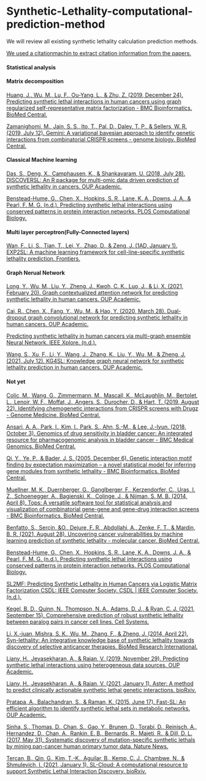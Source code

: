 # Synthetic-Lethality-computational-prediction-method


We will review all existing synthetic lethality calculation prediction methods.

[We used a citationmachin to extract citation information from the papers.](https://www.citationmachine.net/apa/cite-a-website)

#### Statistical analysis


#### Matrix decomposition
[Huang, J., Wu, M., Lu, F., Ou-Yang, L., &amp; Zhu, Z. (2019, December 24). Predicting synthetic lethal interactions in human cancers using graph regularized self-representative matrix factorization - BMC Bioinformatics. BioMed Central.](https://bmcbioinformatics.biomedcentral.com/articles/10.1186/s12859-019-3197-3)

[Zamanighomi, M., Jain, S. S., Ito, T., Pal, D., Daley, T. P., &amp; Sellers, W. R. (2019, July 12). Gemini: A variational bayesian approach to identify genetic interactions from combinatorial CRISPR screens - genome biology. BioMed Central.](https://genomebiology.biomedcentral.com/articles/10.1186/s13059-019-1745-9)


#### Classical Machine learning 
[Das, S., Deng, X., Camphausen, K., &amp; Shankavaram, U. (2018, July 28). DISCOVERSL: An R package for multi-omic data driven prediction of synthetic lethality in cancers. OUP Academic. ](https://academic.oup.com/bioinformatics/article/35/4/701/5061158)

[Benstead-Hume, G., Chen, X., Hopkins, S. R., Lane, K. A., Downs, J. A., &amp; Pearl, F. M. G. (n.d.). Predicting synthetic lethal interactions using conserved patterns in protein interaction networks. PLOS Computational Biology.](https://journals.plos.org/ploscompbiol/article?id=10.1371%2Fjournal.pcbi.1006888) 


#### Multi layer perceptron(Fully-Connected layers)


[Wan, F., Li, S., Tian, T., Lei, Y., Zhao, D., &amp; Zeng, J. (1AD, January 1). EXP2SL: A machine learning framework for cell-line-specific synthetic lethality prediction. Frontiers.](https://www.frontiersin.org/articles/10.3389/fphar.2020.00112/full) 



#### Graph Nerual Network

[Long, Y., Wu, M., Liu, Y., Zheng, J., Kwoh, C. K., Luo, J., &amp; Li, X. (2021, February 20). Graph contextualized attention network for predicting synthetic lethality in human cancers. OUP Academic.](https://academic.oup.com/bioinformatics/article/37/16/2432/6145565?login=true)

[Cai, R., Chen, X., Fang, Y., Wu, M., &amp; Hao, Y. (2020, March 28). Dual-dropout graph convolutional network for predicting synthetic lethality in human cancers. OUP Academic. ](https://academic.oup.com/bioinformatics/article/36/16/4458/5813330?login=true)

[Predicting synthetic lethality in human cancers via multi-graph ensemble Neural Network. IEEE Xplore. (n.d.).](https://ieeexplore.ieee.org/abstract/document/9630716/) 


[Wang, S., Xu, F., Li, Y., Wang, J., Zhang, K., Liu, Y., Wu, M., &amp; Zheng, J. (2021, July 12). KG4SL: Knowledge graph neural network for synthetic lethality prediction in human cancers. OUP Academic.](https://academic.oup.com/bioinformatics/article/37/Supplement_1/i418/6319703) 


#### Not yet


[Colic, M., Wang, G., Zimmermann, M., Mascall, K., McLaughlin, M., Bertolet, L., Lenoir, W. F., Moffat, J., Angers, S., Durocher, D., &amp; Hart, T. (2019, August 22). Identifying chemogenetic interactions from CRISPR screens with Drugz - Genome Medicine. BioMed Central.](https://genomemedicine.biomedcentral.com/articles/10.1186/s13073-019-0665-3)


[Ansari, A. A., Park, I., Kim, I., Park, S., Ahn, S.-M., &amp; Lee, J.-lyun. (2018, October 3). Genomics of drug sensitivity in bladder cancer: An integrated resource for pharmacogenomic analysis in bladder cancer - BMC Medical Genomics. BioMed Central.](https://bmcmedgenomics.biomedcentral.com/articles/10.1186/s12920-018-0406-2) 


[Qi, Y., Ye, P., &amp; Bader, J. S. (2005, December 6). Genetic interaction motif finding by expectation maximization – a novel statistical model for inferring gene modules from synthetic lethality - BMC Bioinformatics. BioMed Central.](https://bmcbioinformatics.biomedcentral.com/articles/10.1186/1471-2105-6-288)


[Muellner, M. K., Duernberger, G., Ganglberger, F., Kerzendorfer, C., Uras, I. Z., Schoenegger, A., Bagienski, K., Colinge, J., &amp; Nijman, S. M. B. (2014, April 8). Tops: A versatile software tool for statistical analysis and visualization of combinatorial gene-gene and gene-drug interaction screens - BMC Bioinformatics. BioMed Central.](https://bmcbioinformatics.biomedcentral.com/articles/10.1186/1471-2105-15-98)

[Benfatto, S., Serçin, &amp;O., Dejure, F. R., Abdollahi, A., Zenke, F. T., &amp; Mardin, B. R. (2021, August 28). Uncovering cancer vulnerabilities by machine learning prediction of synthetic lethality - molecular cancer. BioMed Central.](https://molecular-cancer.biomedcentral.com/articles/10.1186/s12943-021-01405-8)

[Benstead-Hume, G., Chen, X., Hopkins, S. R., Lane, K. A., Downs, J. A., &amp; Pearl, F. M. G. (n.d.). Predicting synthetic lethal interactions using conserved patterns in protein interaction networks. PLOS Computational Biology.](https://journals.plos.org/ploscompbiol/article?id=10.1371%2Fjournal.pcbi.1006888) 


[SL2MF: Predicting Synthetic Lethality in Human Cancers via Logistic Matrix Factorization
CSDL: IEEE Computer Society. CSDL | IEEE Computer Society. (n.d.).](https://www.computer.org/csdl/journal/tb/2020/03/08684286/1kepIz6jzDq) 

[Kegel, B. D., Quinn, N., Thompson, N. A., Adams, D. J., &amp; Ryan, C. J. (2021, September 15). Comprehensive prediction of robust synthetic lethality between paralog pairs in cancer cell lines. Cell Systems.](https://www.sciencedirect.com/science/article/pii/S240547122100329X) 


[Li, X.-juan, Mishra, S. K., Wu, M., Zhang, F., &amp; Zheng, J. (2014, April 22). Syn-lethality: An integrative knowledge base of synthetic lethality towards discovery of selective anticancer therapies. BioMed Research International.](https://www.hindawi.com/journals/bmri/2014/196034) 


[Liany, H., Jeyasekharan, A., &amp; Rajan, V. (2019, November 29). Predicting synthetic lethal interactions using heterogeneous data sources. OUP Academic.](https://academic.oup.com/bioinformatics/article/36/7/2209/5646644?login=true) 


[Liany, H., Jeyasekharan, A., &amp; Rajan, V. (2021, January 1). Aster: A method to predict clinically actionable synthetic lethal genetic interactions. bioRxiv.](https://www.biorxiv.org/content/10.1101/2020.10.27.356717v2) 


[Pratapa, A., Balachandran, S., &amp; Raman, K. (2015, June 17). Fast-SL: An efficient algorithm to identify synthetic lethal sets in metabolic networks. OUP Academic.](https://academic.oup.com/bioinformatics/article/31/20/3299/195638) 


[Sinha, S., Thomas, D., Chan, S., Gao, Y., Brunen, D., Torabi, D., Reinisch, A., Hernandez, D., Chan, A., Rankin, E. B., Bernards, R., Majeti, R., &amp; Dill, D. L. (2017, May 31). Systematic discovery of mutation-specific synthetic lethals by mining pan-cancer human primary tumor data. Nature News.](https://www.nature.com/articles/ncomms15580) 


[Tercan, B., Qin, G., Kim, T.-K., Aguilar, B., Kemp, C. J., Chambwe, N., &amp; Shmulevich, I. (2021, January 1). SL-Cloud: A computational resource to support Synthetic Lethal Interaction Discovery. bioRxiv.](https://www.biorxiv.org/content/10.1101/2021.09.18.459450v1.full) 









